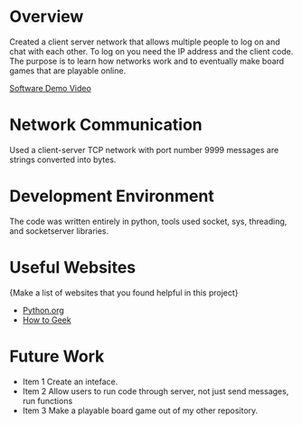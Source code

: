 # Overview

Created a client server network that allows multiple people to log on and chat with each other. To log on you need the IP address and the client code.
The purpose is to learn how networks work and to eventually make board games that are playable online.

[Software Demo Video](http://youtube.link.goes.here)

# Network Communication
Used a client-server TCP network with port number 9999
messages are strings converted into bytes.
# Development Environment
The code was written entirely in python, tools used socket, sys, threading, and socketserver libraries.

# Useful Websites

{Make a list of websites that you found helpful in this project}
* [Python.org](https://docs.python.org/3.6/library/socketserver.html)
* [How to Geek](https://www.howtogeek.com/190014/htg-explains-what-is-the-difference-between-tcp-and-udp/)

# Future Work
* Item 1 Create an inteface.
* Item 2 Allow users to run code through server, not just send messages, run functions
* Item 3 Make a playable board game out of my other repository.
